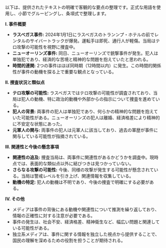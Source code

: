 以下は、提供されたテキストの明確で客観的な要点の整理です。正式な用語を使用し、小節でグルーピングし、条項式で整理します。

**I. 事件概要**

*   **ラスベガス事件:** 2024年1月1日にラスベガスのトランンプ・ホテルの前でレンタルのサイバートラックが爆発。運転手は即死、通行人が軽傷。当局はテロ攻撃の可能性を視野に捜査中。
*   **ニューオーリンズ事件:** 同日、ニューオーリンズで銃撃事件が発生。犯人は単独犯であり、経済的な苦境と精神的な問題を抱えていたと思われる。
*   **時間的連関:** 2つの事件はほぼ同時期（12時間以内）に発生。この時間的関係性が事件の動機を探る上で重要な観点となっている。

**II. 捜査状況と類似点**

*   **テロ攻撃の可能性:** ラスベガスではテロ攻撃の可能性が調査されており、当局は犯人の動機、特に政治的動機や外部からの指示について捜査を進めている。
*   **犯人の背景:** 両事件の犯人は単独犯であり、何らかの精神的な問題を抱えていた可能性がある。ニューオーリンズの犯人は離婚、経済格差により精神的に不安定な状態にあった。
*   **元軍人の関与:** 両事件の犯人は元軍人に該当しており、過去の軍歴が事件に関与している可能性が指摘されている。

**III. 関連性と今後の懸念事項**

*   **関連性の追及:** 捜査当局は、両事件に関連性があるかどうかを調査中。現時点では、表面的な類似点以外に結びつきは見つかっていない。
*   **さらなる攻撃の可能性:** 今後、同様の攻撃が発生する可能性が懸念されている。当局は警戒レベルを引き上げ、関連情報を収集している。
*    **動機の特定:** 犯人の動機は不明であり、今後の捜査で明確にする必要がある。

**IV. その他**

*   メディアは事件の背後にある動機や関連性について推測を繰り返しており、情報の正確性に対する注意が必要である。
*   事件の発生は、社会不安、経済格差、精神衛生など、幅広い問題と関連している可能性がある。
*   独立系メディアは、事件に関する情報を独立した視点から提供することで、国民の理解を深めるための役割を担うことが期待される。